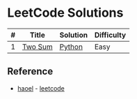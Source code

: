 # LeetCode Solutions

| # | Title | Solution | Difficulty |
|---| ----- | -------- | ---------- |
|1|[Two Sum](https://oj.leetcode.com/problems/two-sum/)| [Python](./Solutions/two_sum.py)|Easy|

## Reference

+ [haoel](https://github.com/haoel) - [leetcode](https://github.com/haoel/leetcode)
